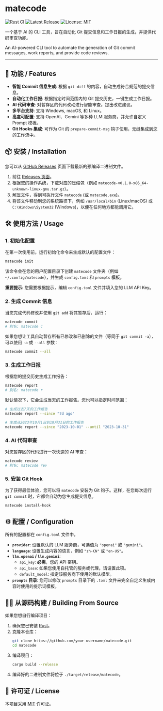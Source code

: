 # matecode

[![Rust CI](https://github.com/your-username/matecode/actions/workflows/ci.yml/badge.svg)](https://github.com/your-username/matecode/actions/workflows/ci.yml)
[![Latest Release](https://img.shields.io/github/v/release/your-username/matecode)](https://github.com/your-username/matecode/releases/latest)
[![License: MIT](https://img.shields.io/badge/License-MIT-yellow.svg)](https://opensource.org/licenses/MIT)

一个基于 AI 的 CLI 工具，旨在自动化 Git 提交信息和工作日报的生成，并提供代码审查功能。

An AI-powered CLI tool to automate the generation of Git commit messages, work reports, and provide code reviews.

---

## 🚀 功能 / Features

-   **智能 Commit 信息生成**: 根据 `git diff` 的内容，自动生成符合规范的提交信息。
-   **自动化工作日报**: 根据指定时间范围内的 Git 提交历史，一键生成工作日报。
-   **AI 代码审查**: 对暂存区的代码改动进行智能审查，提出改进建议。
-   **多平台支持**: 支持 Windows, macOS, 和 Linux。
-   **高度可配置**: 支持 OpenAI、Gemini 等多种 LLM 服务商，并允许自定义 Prompt 模板。
-   **Git Hooks 集成**: 可作为 Git 的 `prepare-commit-msg` 钩子使用，无缝集成到您的工作流中。

## 📦 安装 / Installation

您可以从 [GitHub Releases](https://github.com/your-username/matecode/releases) 页面下载最新的预编译二进制文件。

1.  前往 [Releases 页面](https://github.com/your-username/matecode/releases/latest)。
2.  根据您的操作系统，下载对应的压缩包（例如 `matecode-v0.1.0-x86_64-unknown-linux-gnu.tar.gz`）。
3.  解压文件，得到可执行文件 `matecode` (或 `matecode.exe`)。
4.  将该文件移动到您的系统路径下，例如 `/usr/local/bin` (Linux/macOS) 或 `C:\Windows\System32` (Windows)，以便在任何地方都能调用它。

## 🛠️ 使用方法 / Usage

### 1. 初始化配置

在第一次使用前，运行初始化命令来生成默认的配置文件：

```bash
matecode init
```

该命令会在您的用户配置目录下创建 `matecode` 文件夹（例如 `~/.config/matecode`），并生成 `config.toml` 和 `prompts` 模板。

**重要提示**: 您需要根据提示，编辑 `config.toml` 文件并填入您的 LLM API Key。

### 2. 生成 Commit 信息

当您完成代码修改并使用 `git add` 将其暂存后，运行：

```bash
matecode commit
# 别名: matecode c
```

如果您想让工具自动暂存所有已修改和已删除的文件（等同于 `git commit -a`），可以使用 `-a` 或 `--all` 参数：

```bash
matecode commit --all
```

### 3. 生成工作日报

根据您的提交历史生成工作报告：

```bash
matecode report
# 别名: matecode r
```

默认情况下，它会生成当天的工作报告。您也可以指定时间范围：

```bash
# 生成过去7天的工作报告
matecode report --since "7d ago"

# 生成从2023年10月1日到10月31日的工作报告
matecode report --since "2023-10-01" --until "2023-10-31"
```

### 4. AI 代码审查

对您暂存区的代码进行一次快速的 AI 审查：

```bash
matecode review
# 别名: matecode rev
```

### 5. 安装 Git Hook

为了获得最佳体验，您可以将 `matecode` 安装为 Git 钩子。这样，在您每次运行 `git commit` 时，它都会自动为您生成提交信息。

```bash
matecode install-hook
```

## ⚙️ 配置 / Configuration

所有的配置都在 `config.toml` 文件中。

-   **`provider`**: 设置默认的 LLM 服务商，可选值为 `"openai"` 或 `"gemini"`。
-   **`language`**: 设置生成内容的语言，例如 `"zh-CN"` 或 `"en-US"`。
-   **`llm.openai` / `llm.gemini`**:
    -   `api_key`: **必需**，您的 API 密钥。
    -   `api_base`: 如果您使用自托管的服务或代理，请设置此项。
    -   `default_model`: 指定该服务商下使用的默认模型。
-   **`prompts` 目录**: 您可以修改 `prompts` 目录下的 `.toml` 文件来完全自定义生成内容时使用的提示词模板。

## 🧑‍💻 从源码构建 / Building From Source

如果您想自行编译项目：

1.  确保您已安装 [Rust](https://www.rust-lang.org/tools/install)。
2.  克隆本仓库：
    ```bash
    git clone https://github.com/your-username/matecode.git
    cd matecode
    ```
3.  编译项目：
    ```bash
    cargo build --release
    ```
4.  编译好的二进制文件将位于 `./target/release/matecode`。

## 📜 许可证 / License

本项目采用 [MIT](https://opensource.org/licenses/MIT) 许可证。